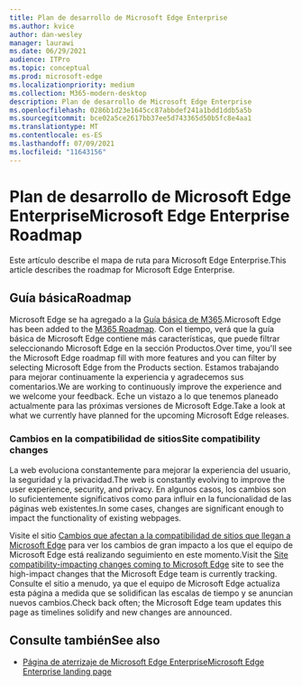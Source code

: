 ```yaml
---
title: Plan de desarrollo de Microsoft Edge Enterprise
ms.author: kvice
author: dan-wesley
manager: laurawi
ms.date: 06/29/2021
audience: ITPro
ms.topic: conceptual
ms.prod: microsoft-edge
ms.localizationpriority: medium
ms.collection: M365-modern-desktop
description: Plan de desarrollo de Microsoft Edge Enterprise
ms.openlocfilehash: 0286b1d23e1645cc87abbdef241a1bdd1ddb5a5b
ms.sourcegitcommit: bce02a5ce2617bb37ee5d743365d50b5fc8e4aa1
ms.translationtype: MT
ms.contentlocale: es-ES
ms.lasthandoff: 07/09/2021
ms.locfileid: "11643156"
---
```

# <a name="microsoft-edge-enterprise-roadmap"></a><span data-ttu-id="ac74a-103">Plan de desarrollo de Microsoft Edge Enterprise</span><span class="sxs-lookup"><span data-stu-id="ac74a-103">Microsoft Edge Enterprise Roadmap</span></span>

<span data-ttu-id="ac74a-104">Este artículo describe el mapa de ruta para Microsoft Edge Enterprise.</span><span class="sxs-lookup"><span data-stu-id="ac74a-104">This article describes the roadmap for Microsoft Edge Enterprise.</span></span>

## <a name="roadmap"></a><span data-ttu-id="ac74a-105">Guía básica</span><span class="sxs-lookup"><span data-stu-id="ac74a-105">Roadmap</span></span>

<span data-ttu-id="ac74a-106">Microsoft Edge se ha agregado a la [Guía básica de M365](https://www.microsoft.com/microsoft-365/roadmap?filters=&searchterms=Microsoft%2CEdge).</span><span class="sxs-lookup"><span data-stu-id="ac74a-106">Microsoft Edge has been added to the [M365 Roadmap](https://www.microsoft.com/microsoft-365/roadmap?filters=&searchterms=Microsoft%2CEdge).</span></span> <span data-ttu-id="ac74a-107">Con el tiempo, verá que la guía básica de Microsoft Edge contiene más características, que puede filtrar seleccionando Microsoft Edge en la sección Productos.</span><span class="sxs-lookup"><span data-stu-id="ac74a-107">Over time, you'll see the Microsoft Edge roadmap fill with more features and you can filter by selecting Microsoft Edge from the Products section.</span></span> <span data-ttu-id="ac74a-108">Estamos trabajando para mejorar continuamente la experiencia y agradecemos sus comentarios.</span><span class="sxs-lookup"><span data-stu-id="ac74a-108">We are working to continuously improve the experience and we welcome your feedback.</span></span> <span data-ttu-id="ac74a-109">Eche un vistazo a lo que tenemos planeado actualmente para las próximas versiones de Microsoft Edge.</span><span class="sxs-lookup"><span data-stu-id="ac74a-109">Take a look at what we currently have planned for the upcoming Microsoft Edge releases.</span></span> 

### <a name="site-compatibility-changes"></a><span data-ttu-id="ac74a-110">Cambios en la compatibilidad de sitios</span><span class="sxs-lookup"><span data-stu-id="ac74a-110">Site compatibility changes</span></span>

<span data-ttu-id="ac74a-111">La web evoluciona constantemente para mejorar la experiencia del usuario, la seguridad y la privacidad.</span><span class="sxs-lookup"><span data-stu-id="ac74a-111">The web is constantly evolving to improve the user experience, security, and privacy.</span></span> <span data-ttu-id="ac74a-112">En algunos casos, los cambios son lo suficientemente significativos como para influir en la funcionalidad de las páginas web existentes.</span><span class="sxs-lookup"><span data-stu-id="ac74a-112">In some cases, changes are significant enough to impact the functionality of existing webpages.</span></span>

<span data-ttu-id="ac74a-113">Visite el sitio [Cambios que afectan a la compatibilidad de sitios que llegan a Microsoft Edge](/microsoft-edge/web-platform/site-impacting-changes) para ver los cambios de gran impacto a los que el equipo de Microsoft Edge está realizando seguimiento en este momento.</span><span class="sxs-lookup"><span data-stu-id="ac74a-113">Visit the [Site compatibility-impacting changes coming to Microsoft Edge](/microsoft-edge/web-platform/site-impacting-changes) site to see the high-impact changes that the Microsoft Edge team is currently tracking.</span></span> <span data-ttu-id="ac74a-114">Consulte el sitio a menudo, ya que el equipo de Microsoft Edge actualiza esta página a medida que se solidifican las escalas de tiempo y se anuncian nuevos cambios.</span><span class="sxs-lookup"><span data-stu-id="ac74a-114">Check back often; the Microsoft Edge team updates this page as timelines solidify and new changes are announced.</span></span>

## <a name="see-also"></a><span data-ttu-id="ac74a-115">Consulte también</span><span class="sxs-lookup"><span data-stu-id="ac74a-115">See also</span></span>

- [<span data-ttu-id="ac74a-116">Página de aterrizaje de Microsoft Edge Enterprise</span><span class="sxs-lookup"><span data-stu-id="ac74a-116">Microsoft Edge Enterprise landing page</span></span>](https://aka.ms/EdgeEnterprise)